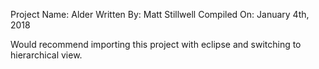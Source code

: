 Project Name: Alder
Written By: Matt Stillwell
Compiled On: January 4th, 2018

Would recommend importing this project with eclipse and switching to hierarchical view.

